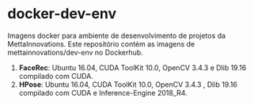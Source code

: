 # docker-dev-env

Imagens docker para ambiente de desenvolvimento de projetos da MettaInnovations. Este repositório contém as imagens de mettainnovations/dev-env no Dockerhub.

1. **FaceRec**: Ubuntu 16.04, CUDA ToolKit 10.0, OpenCV 3.4.3 e Dlib 19.16 compilado com CUDA. 
2. **HPose**: Ubuntu 16.04, CUDA ToolKit 10.0, OpenCV 3.4.3 , Dlib 19.16 compilado com CUDA e Inference-Engine 2018_R4.  
